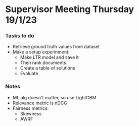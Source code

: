 # Supervisor Meeting Thursday 19/1/23

### Tasks to do
- Retrieve ground truth values from dataset
- Make a setup experinment:
    - Make LTR model and save it
    - Then rank documents
    - Create a table of solutions
    - Evaluate
### Notes
- ML alg doesn't matter, so use LightGBM
- Relevance metric is nDCG
- Fairness metrics:
  - Skewness
  - AWRF

